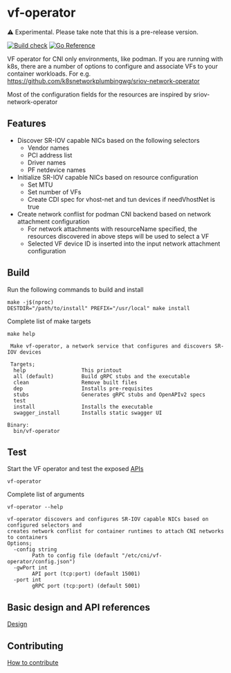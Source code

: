 # vf-operator
⚠ Experimental. Please take note that this is a pre-release version.

[![Build check](https://github.com/sriramy/vf-operator/actions/workflows/build_check.yml/badge.svg)](https://github.com/sriramy/vf-operator/actions/workflows/build_check.yml)
[![Go Reference](https://pkg.go.dev/badge/github.com/sriramy/vf-operator.svg)](https://pkg.go.dev/github.com/sriramy/vf-operator)

VF operator for CNI only environments, like podman. If you are running with k8s, there are a number of options to configure and associate VFs to your container workloads.
For e.g. https://github.com/k8snetworkplumbingwg/sriov-network-operator 

Most of the configuration fields for the resources are inspired by sriov-network-operator

## Features
* Discover SR-IOV capable NICs based on the following selectors
  * Vendor names
  * PCI address list
  * Driver names
  * PF netdevice names
* Initialize SR-IOV capable NICs based on resource configuration
  * Set MTU
  * Set number of VFs
  * Create CDI spec for vhost-net and tun devices if needVhostNet is true
* Create network conflist for podman CNI backend based on network attachment configuration
  * For network attachments with resourceName specified, the resources discovered in above steps will be used to select a VF
  * Selected VF device ID is inserted into the input network attachment configuration

## Build
Run the following commands to build and install
```
make -j$(nproc)
DESTDIR="/path/to/install" PREFIX="/usr/local" make install 
```

Complete list of make targets
```
make help

 Make vf-operator, a network service that configures and discovers SR-IOV devices

 Targets;
  help                  This printout
  all (default)         Build gRPC stubs and the executable
  clean                 Remove built files
  dep                   Installs pre-requisites
  stubs                 Generates gRPC stubs and OpenAPIv2 specs
  test
  install               Installs the executable
  swagger_install       Installs static swagger UI

Binary:
  bin/vf-operator
```

## Test
Start the VF operator and test the exposed [APIs](docs/DESIGN.md)
```
vf-operator
```

Complete list of arguments
```
vf-operator --help

vf-operator discovers and configures SR-IOV capable NICs based on configured selectors and
creates network conflist for container runtimes to attach CNI networks to containers
Options;
  -config string
        Path to config file (default "/etc/cni/vf-operator/config.json")
  -gwPort int
        API port (tcp:port) (default 15001)
  -port int
        gRPC port (tcp:port) (default 5001)
```

## Basic design and API references
[Design](docs/DESIGN.md)

## Contributing
[How to contribute](docs/CONTRIBUTING.md)
